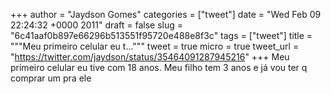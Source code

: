 
+++
author = "Jaydson Gomes"
categories = ["tweet"]
date = "Wed Feb 09 22:24:32 +0000 2011"
draft = false
slug = "6c41aaf0b897e66296b513551f95720e488e8f3c"
tags = ["tweet"]
title = """Meu primeiro celular eu t..."""
tweet = true
micro = true
tweet_url = "https://twitter.com/jaydson/status/35464091287945216"
+++
Meu primeiro celular eu tive com 18 anos. Meu filho tem 3 anos e já vou ter q comprar um pra ele
